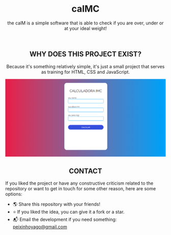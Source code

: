 <div align="center">

# caIMC
the calM is a simple software that is able to check if you are over, under or at your ideal weight!

<br>

## WHY DOES THIS PROJECT EXIST?
Because it's something relatively simple, it's just a small project that serves as training for HTML, CSS and JavaScript.

<img src="assets/images/imageREADME.png">
</div>

<div align="center">

## CONTACT

</div>

 
If you liked the project or have any constructive criticism related to the repository or want to get in touch for some other reason, here are some options:

- 🌎 Share this repository with your friends!
- ⭐ If you liked the idea, you can give it a fork or a star.
- 📬 Email the development if you need something: peixinhoyago@gmail.com



 











